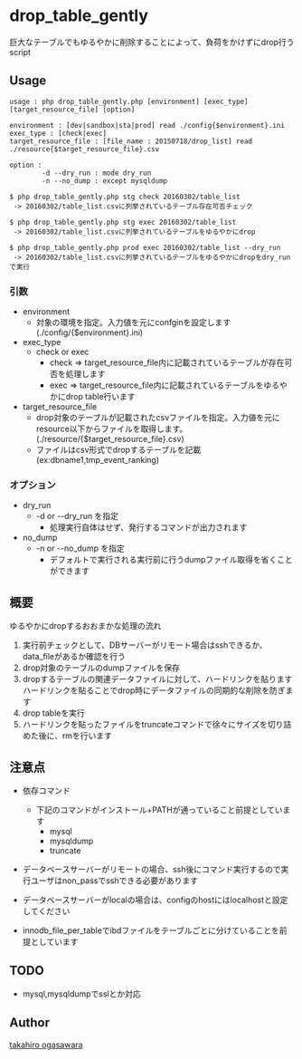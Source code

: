 # drop_table_gently

巨大なテーブルでもゆるやかに削除することによって、負荷をかけずにdrop行うscript

## Usage

```
usage : php drop_table_gently.php [environment] [exec_type] [target_resource_file] [option]

environment : [dev|sandbox|sta|prod] read ./config{$environment}.ini
exec_type : [check|exec]
target_resource_file : [file_name : 20150718/drop_list] read ./resource{$target_resource_file}.csv

option :
        -d --dry_run : mode dry_run
        -n --no_dump : except mysqldump
```

```
$ php drop_table_gently.php stg check 20160302/table_list
 -> 20160302/table_list.csvに列挙されているテーブル存在可否チェック

$ php drop_table_gently.php stg exec 20160302/table_list
 -> 20160302/table_list.csvに列挙されているテーブルをゆるやかにdrop

$ php drop_table_gently.php prod exec 20160302/table_list --dry_run
 -> 20160302/table_list.csvに列挙されているテーブルをゆるやかにdropをdry_runで実行

```

### 引数

- environment
	- 対象の環境を指定。入力値を元にconfginを設定します(./config/{$environment}.ini)
- exec_type
	- check or exec
		- check => target_resource_file内に記載されているテーブルが存在可否を処理します
		- exec => target_resource_file内に記載されているテーブルをゆるやかにdrop table行います
- target_resource_file
	- drop対象のテーブルが記載されたcsvファイルを指定。入力値を元にresource以下からファイルを取得します。(./resource/{$target_resource_file}.csv)
	- ファイルはcsv形式でdropするテーブルを記載(ex:dbname1,tmp_event_ranking)

### オプション

- dry_run
	- -d or --dry_run を指定
		- 処理実行自体はせず、発行するコマンドが出力されます
- no_dump
	- -n or --no_dump を指定
		- デフォルトで実行される実行前に行うdumpファイル取得を省くことができます


## 概要

ゆるやかにdropするおおまかな処理の流れ

1. 実行前チェックとして、DBサーバーがリモート場合はsshできるか、data_fileがあるか確認を行う
1. drop対象のテーブルのdumpファイルを保存
1. dropするテーブルの関連データファイルに対して、ハードリンクを貼ります
ハードリンクを貼ることでdrop時にデータファイルの同期的な削除を防ぎます
1. drop tableを実行
1. ハードリンクを貼ったファイルをtruncateコマンドで徐々にサイズを切り詰めた後に、rmを行います

## 注意点

- 依存コマンド
	- 下記のコマンドがインストール+PATHが通っていること前提としています
		- mysql
		- mysqldump
		- truncate

- データベースサーバーがリモートの場合、ssh後にコマンド実行するので実行ユーザはnon_passでsshできる必要があります
- データベースサーバーがlocalの場合は、configのhostにはlocalhostと設定してください
- innodb_file_per_tableでibdファイルをテーブルごとに分けていることを前提としています

## TODO

 - mysql,mysqldumpでsslとか対応


## Author

[takahiro ogasawara](https://github.com/ogataka50/)